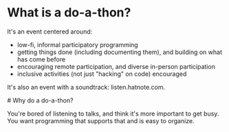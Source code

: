 # What is a do-a-thon?

It's an event centered around:
* low-fi, informal participatory programming
* getting things done (including documenting them), and building on what has come before
* encouraging remote participation, and diverse in-person participation
* inclusive activities (not just "hacking" on code) encouraged

It's also an event with a soundtrack: listen.hatnote.com.

# Why do a do-a-thon?

You're bored of listening to talks, and think it's more important to get busy. You want programming that supports that and is easy to organize.
